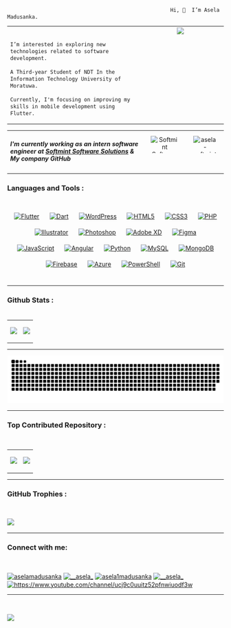                                                          Hi, 👋  I’m Asela Madusanka. 
            
<table><tr><td valign="top" width="60%"><br>

  
	I’m interested in exploring new technologies related to software development.
	
	A Third-year Student of NDT In the Information Technology University of Moratuwa.
  
	Currently, I'm focusing on improving my skills in mobile development using Flutter.

	

  </td><td valign="top" width="40%">

<div align="center">
<img src="https://media4.giphy.com/media/v1.Y2lkPTc5MGI3NjExMTQ0Y2NkNjg3YzA2YzRiZWViZWE2M2M4YWUyYTA5ZmIwZDJiYTM0OCZjdD1z/WFZvB7VIXBgiz3oDXE/giphy.gif" style="width: 70%" />
</div>  
</td></tr></table>  



<table>
	<tr>
		<td valign="top" width="72%"><div align="start">
<h5> I'm currently working as an intern software engineer at <a href="https://v1.softmint.net/"> Softmint Software Solutions</a> & My company GitHub</h5></dev>
		</td>
		<td valign="top" width="20%"><div align="center">
<a href="https://v1.softmint.net/" target="_blank"><img style="margin: 10px" src="https://v1.softmint.net/img/softmintlogoblack.png" alt="Softmint Software Solutions" height="40" align="right" /></a></dev>
		</td>
		<td valign="top" width="8%"><div align="center">
<a href="https://github.com/asela-softmint" target="_blank"><img style="margin: 10px" src="https://icones.pro/wp-content/uploads/2021/06/icone-github-bleu.png" alt="asela-softmint" height="40" align="right" /></a></div>  
		</td>
	</tr>
</table> 


### Languages and Tools : <br><br>


<div align="center">
<a href="https://flutter.dev/" target="_blank"><img style="margin: 10px" src="https://profilinator.rishav.dev/skills-assets/flutterio-icon.svg" alt="Flutter" height="40" /></a>  
<a href="https://dart.dev/" target="_blank"><img style="margin: 10px" src="https://profilinator.rishav.dev/skills-assets/dartlang-icon.svg" alt="Dart" height="40" /></a>  
<a href="https://wordpress.com/" target="_blank"><img style="margin: 10px" src="https://profilinator.rishav.dev/skills-assets/wordpress.png" alt="WordPress" height="40" /></a>   
<a href="https://en.wikipedia.org/wiki/HTML5" target="_blank"><img style="margin: 10px" src="https://profilinator.rishav.dev/skills-assets/html5-original-wordmark.svg" alt="HTML5" height="40" /></a>   
<a href="https://www.w3schools.com/css/" target="_blank"><img style="margin: 10px" src="https://profilinator.rishav.dev/skills-assets/css3-original-wordmark.svg" alt="CSS3" height="40" /></a>   
<a href="https://www.php.net/" target="_blank"><img style="margin: 10px" src="https://profilinator.rishav.dev/skills-assets/php-original.svg" alt="PHP" height="40" /></a>   
<a href="https://www.adobe.com/in/products/illustrator.html" target="_blank"><img style="margin: 10px" src="https://profilinator.rishav.dev/skills-assets/adobe_illustrator-icon.svg" alt="Illustrator" height="40" /></a>   
<a href="https://www.adobe.com/in/products/photoshop.html" target="_blank"><img style="margin: 10px" src="https://profilinator.rishav.dev/skills-assets/photoshop-plain.svg" alt="Photoshop" height="40" /></a>   
<a href="https://www.adobe.com/in/products/xd.html" target="_blank"><img style="margin: 10px" src="https://profilinator.rishav.dev/skills-assets/adobexd.png" alt="Adobe XD" height="40" /></a>          
<a href="https://www.figma.com/" target="_blank"><img style="margin: 10px" src="https://profilinator.rishav.dev/skills-assets/figma-icon.svg" alt="Figma" height="40" /></a>   
<a href="https://www.javascript.com/" target="_blank"><img style="margin: 10px" src="https://profilinator.rishav.dev/skills-assets/javascript-original.svg" alt="JavaScript" height="40" /></a>  
<a href="https://angular.io/" target="_blank"><img style="margin: 10px" src="https://profilinator.rishav.dev/skills-assets/angularjs-original.svg" alt="Angular" height="40" /></a>   
<a href="https://www.python.org/" target="_blank"><img style="margin: 10px" src="https://profilinator.rishav.dev/skills-assets/python-original.svg" alt="Python" height="40" /></a>   
<a href="https://www.mysql.com/" target="_blank"><img style="margin: 10px" src="https://profilinator.rishav.dev/skills-assets/mysql-original-wordmark.svg" alt="MySQL" height="40" /></a>       
<a href="https://www.mongodb.com/" target="_blank"><img style="margin: 10px" src="https://profilinator.rishav.dev/skills-assets/mongodb-original-wordmark.svg" alt="MongoDB" height="40" /></a>   
<a href="https://firebase.google.com/" target="_blank"><img style="margin: 10px" src="https://profilinator.rishav.dev/skills-assets/firebase.png" alt="Firebase" height="40" /></a>   
<a href="https://azure.microsoft.com/en-in/" target="_blank"><img style="margin: 10px" src="https://profilinator.rishav.dev/skills-assets/microsoft_azure-icon.svg" alt="Azure" height="40" /></a>   
<a href="https://docs.microsoft.com/en-us/powershell/" target="_blank"><img style="margin: 10px" src="https://profilinator.rishav.dev/skills-assets/powershell.png" alt="PowerShell" height="40" /></a>      
<a href="https://github.com/" target="_blank"><img style="margin: 10px" src="https://profilinator.rishav.dev/skills-assets/git-scm-icon.svg" alt="Git" height="40" /></a>   
</div>  

<br/>  

---

### Github Stats :<br><br>
<table>
  <tr><td valign="top" width="50%">

![](https://github-readme-stats.vercel.app/api?username=aselamadusanka&theme=dark&hide_border=true&include_all_commits=false&count_private=false) 

</td><td valign="top" width="50%">

![](https://github-readme-streak-stats.herokuapp.com/?user=aselamadusanka&theme=dark&hide_border=true)<br/>

  </td></tr>
</table>  

---
<picture>
  <source media="(prefers-color-scheme: dark)" srcset="https://raw.githubusercontent.com/platane/platane/output/github-contribution-grid-snake-dark.svg">
  <source media="(prefers-color-scheme: light)" srcset="https://raw.githubusercontent.com/platane/platane/output/github-contribution-grid-snake.svg">
  <img alt="github contribution grid snake animation" src="https://raw.githubusercontent.com/platane/platane/output/github-contribution-grid-snake.svg">
</picture>


---

<h3 align="start">Top Contributed Repository :</h3><br>

<table>
  <tr><td valign="top" width="50%">

![](https://github-contributor-stats.vercel.app/api?username=aselamadusanka&limit=5&theme=dark&combine_all_yearly_contributions=true)

</td><td valign="top" width="50%">

![](https://github-readme-stats.vercel.app/api/top-langs/?username=aselamadusanka&theme=dark&hide_border=true&include_all_commits=false&count_private=false&layout=compact)<br/>

  </td></tr>
</table> 


---

<h3 align="left">GitHub Trophies :</h3><br>

![](https://github-profile-trophy.vercel.app/?username=aselamadusanka&theme=dark_dimmed&no-frame=true&no-bg=true&margin-w=4)

---

<h3 align="left">Connect with me:</h3><br>

<p align="left">   
<a href="https://linkedin.com/in/aselamadusanka" target="blank"><img align="center" src="https://raw.githubusercontent.com/rahuldkjain/github-profile-readme-generator/master/src/images/icons/Social/linked-in-alt.svg" alt="aselamadusanka" height="30" width="40" /></a>  
<a href="https://twitter.com/__asela_" target="blank"><img align="center" src="https://raw.githubusercontent.com/rahuldkjain/github-profile-readme-generator/master/src/images/icons/Social/twitter.svg" alt="__asela_" height="30" width="40" /></a>      
<a href="https://fb.com/asela1madusanka" target="blank"><img align="center" src="https://raw.githubusercontent.com/rahuldkjain/github-profile-readme-generator/master/src/images/icons/Social/facebook.svg" alt="asela1madusanka" height="30" width="40" /></a>   
<a href="https://instagram.com/__asela_" target="blank"><img align="center" src="https://raw.githubusercontent.com/rahuldkjain/github-profile-readme-generator/master/src/images/icons/Social/instagram.svg" alt="__asela_" height="30" width="40" /></a>   
<a href="https://www.youtube.com/channel/UCj9c0uUITZ52PFNWIUoDf3w" target="blank"><img align="center" src="https://raw.githubusercontent.com/rahuldkjain/github-profile-readme-generator/master/src/images/icons/Social/youtube.svg" alt="https://www.youtube.com/channel/ucj9c0uuitz52pfnwiuodf3w" height="30" width="40" /></a>  
</p>

---
<br>

[![](https://visitcount.itsvg.in/api?id=aselamadusanka&icon=0&color=0)](https://visitcount.itsvg.in)



